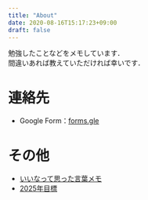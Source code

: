 ```yaml
---
title: "About"
date: 2020-08-16T15:17:23+09:00
draft: false
---
```

<!--more-->
勉強したことなどをメモしています．  
間違いあれば教えていただければ幸いです．
# 連絡先
- Google Form：[forms.gle](https://forms.gle/jVEM3XQQ6jgRwEwv8)
# その他
- [いいなって思った言葉メモ](https://yuhi-sa.github.io/posts/quotations)
- [2025年目標](https://yuhi-sa.github.io/posts/todo)
